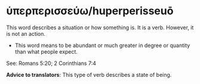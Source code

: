 # ὑπερπερισσεύω/huperperisseuō
This word describes a situation or how something is. It is a verb. However, it is not an action. 
* This word means to be abundant or  much greater in degree or quantity than what people expect.

See: Romans 5:20; 2 Corinthians 7:4

**Advice to translators**: This type of verb describes a state of being. 
